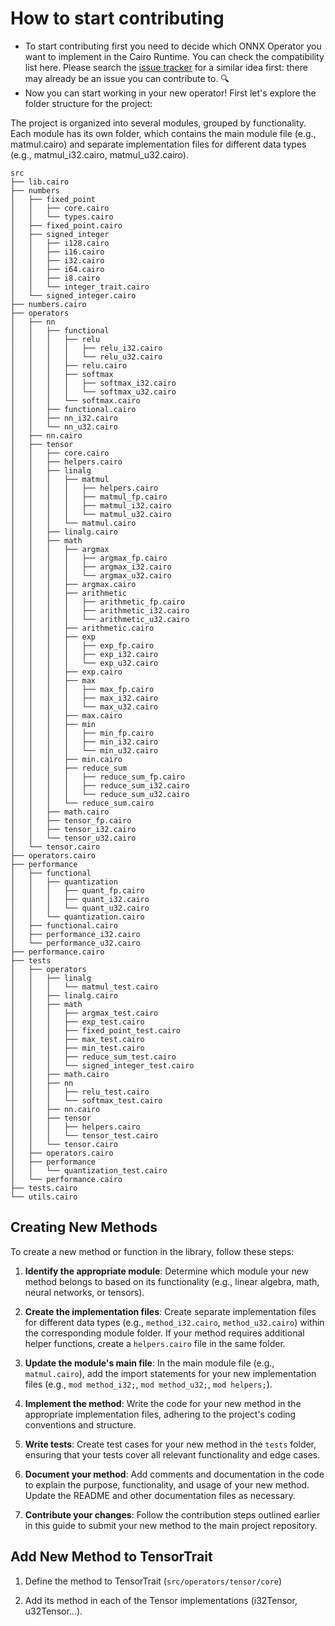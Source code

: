 # How to start contributing

* To start contributing first you need to decide which ONNX Operator you want to implement in the Cairo Runtime. You can check the compatibility list here. Please search the [issue tracker](https://github.com/franalgaba/onnx-cairo/issues) for a similar idea first: there may already be an issue you can contribute to. 🔍
* Now you can start working in your new operator! First let's explore the folder structure for the project:

The project is organized into several modules, grouped by functionality. Each module has its own folder, which contains the main module file (e.g., matmul.cairo) and separate implementation files for different data types (e.g., matmul_i32.cairo, matmul_u32.cairo).

```
src
├── lib.cairo
├── numbers
│   ├── fixed_point
│   │   ├── core.cairo
│   │   └── types.cairo
│   ├── fixed_point.cairo
│   ├── signed_integer
│   │   ├── i128.cairo
│   │   ├── i16.cairo
│   │   ├── i32.cairo
│   │   ├── i64.cairo
│   │   ├── i8.cairo
│   │   └── integer_trait.cairo
│   └── signed_integer.cairo
├── numbers.cairo
├── operators
│   ├── nn
│   │   ├── functional
│   │   │   ├── relu
│   │   │   │   ├── relu_i32.cairo
│   │   │   │   └── relu_u32.cairo
│   │   │   ├── relu.cairo
│   │   │   ├── softmax
│   │   │   │   ├── softmax_i32.cairo
│   │   │   │   └── softmax_u32.cairo
│   │   │   └── softmax.cairo
│   │   ├── functional.cairo
│   │   ├── nn_i32.cairo
│   │   └── nn_u32.cairo
│   ├── nn.cairo
│   ├── tensor
│   │   ├── core.cairo
│   │   ├── helpers.cairo
│   │   ├── linalg
│   │   │   ├── matmul
│   │   │   │   ├── helpers.cairo
│   │   │   │   ├── matmul_fp.cairo
│   │   │   │   ├── matmul_i32.cairo
│   │   │   │   └── matmul_u32.cairo
│   │   │   └── matmul.cairo
│   │   ├── linalg.cairo
│   │   ├── math
│   │   │   ├── argmax
│   │   │   │   ├── argmax_fp.cairo
│   │   │   │   ├── argmax_i32.cairo
│   │   │   │   └── argmax_u32.cairo
│   │   │   ├── argmax.cairo
│   │   │   ├── arithmetic
│   │   │   │   ├── arithmetic_fp.cairo
│   │   │   │   ├── arithmetic_i32.cairo
│   │   │   │   └── arithmetic_u32.cairo
│   │   │   ├── arithmetic.cairo
│   │   │   ├── exp
│   │   │   │   ├── exp_fp.cairo
│   │   │   │   ├── exp_i32.cairo
│   │   │   │   └── exp_u32.cairo
│   │   │   ├── exp.cairo
│   │   │   ├── max
│   │   │   │   ├── max_fp.cairo
│   │   │   │   ├── max_i32.cairo
│   │   │   │   └── max_u32.cairo
│   │   │   ├── max.cairo
│   │   │   ├── min
│   │   │   │   ├── min_fp.cairo
│   │   │   │   ├── min_i32.cairo
│   │   │   │   └── min_u32.cairo
│   │   │   ├── min.cairo
│   │   │   ├── reduce_sum
│   │   │   │   ├── reduce_sum_fp.cairo
│   │   │   │   ├── reduce_sum_i32.cairo
│   │   │   │   └── reduce_sum_u32.cairo
│   │   │   └── reduce_sum.cairo
│   │   ├── math.cairo
│   │   ├── tensor_fp.cairo
│   │   ├── tensor_i32.cairo
│   │   └── tensor_u32.cairo
│   └── tensor.cairo
├── operators.cairo
├── performance
│   ├── functional
│   │   ├── quantization
│   │   │   ├── quant_fp.cairo
│   │   │   ├── quant_i32.cairo
│   │   │   └── quant_u32.cairo
│   │   └── quantization.cairo
│   ├── functional.cairo
│   ├── performance_i32.cairo
│   └── performance_u32.cairo
├── performance.cairo
├── tests
│   ├── operators
│   │   ├── linalg
│   │   │   └── matmul_test.cairo
│   │   ├── linalg.cairo
│   │   ├── math
│   │   │   ├── argmax_test.cairo
│   │   │   ├── exp_test.cairo
│   │   │   ├── fixed_point_test.cairo
│   │   │   ├── max_test.cairo
│   │   │   ├── min_test.cairo
│   │   │   ├── reduce_sum_test.cairo
│   │   │   └── signed_integer_test.cairo
│   │   ├── math.cairo
│   │   ├── nn
│   │   │   ├── relu_test.cairo
│   │   │   └── softmax_test.cairo
│   │   ├── nn.cairo
│   │   ├── tensor
│   │   │   ├── helpers.cairo
│   │   │   └── tensor_test.cairo
│   │   └── tensor.cairo
│   ├── operators.cairo
│   ├── performance
│   │   └── quantization_test.cairo
│   └── performance.cairo
├── tests.cairo
└── utils.cairo
```

## Creating New Methods

To create a new method or function in the library, follow these steps:

1. **Identify the appropriate module**: Determine which module your new method belongs to based on its functionality (e.g., linear algebra, math, neural networks, or tensors).

2. **Create the implementation files**: Create separate implementation files for different data types (e.g., `method_i32.cairo`, `method_u32.cairo`) within the corresponding module folder. If your method requires additional helper functions, create a `helpers.cairo` file in the same folder.

3. **Update the module's main file**: In the main module file (e.g., `matmul.cairo`), add the import statements for your new implementation files (e.g., `mod method_i32;`, `mod method_u32;`, `mod helpers;`).

4. **Implement the method**: Write the code for your new method in the appropriate implementation files, adhering to the project's coding conventions and structure.

5. **Write tests**: Create test cases for your new method in the `tests` folder, ensuring that your tests cover all relevant functionality and edge cases.

6. **Document your method**: Add comments and documentation in the code to explain the purpose, functionality, and usage of your new method. Update the README and other documentation files as necessary.

7. **Contribute your changes**: Follow the contribution steps outlined earlier in this guide to submit your new method to the main project repository.

## Add New Method to TensorTrait

1. Define the method to TensorTrait (`src/operators/tensor/core`) 

2. Add its method in each of the Tensor implementations (i32Tensor, u32Tensor...).
